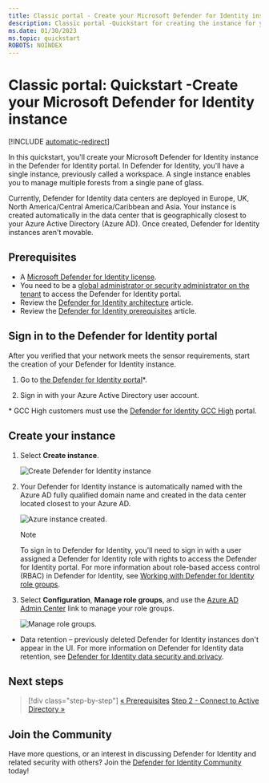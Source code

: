 ```yaml
---
title: Classic portal - Create your Microsoft Defender for Identity instance quickstart
description: Classic portal -Quickstart for creating the instance for your Microsoft Defender for Identity deployment, which is the first step to install Defender for Identity.
ms.date: 01/30/2023
ms.topic: quickstart
ROBOTS: NOINDEX
---
```


# Classic portal: Quickstart -Create your Microsoft Defender for Identity instance

[!INCLUDE [automatic-redirect](../includes/automatic-redirect.md)]

In this quickstart, you'll create your Microsoft Defender for Identity instance in the Defender for Identity portal. In Defender for Identity, you'll have a single instance, previously called a workspace. A single instance enables you to manage multiple forests from a single pane of glass.

Currently, Defender for Identity data centers are deployed in Europe, UK, North America/Central America/Caribbean and Asia. Your instance is created automatically in the data center that is geographically closest to your Azure Active Directory (Azure AD). Once created, Defender for Identity instances aren't movable.

## Prerequisites

- A [Microsoft Defender for Identity license](/defender-for-identity/technical-faq#licensing-and-privacy).
- You need to be a [global administrator or security administrator on the tenant](/azure/active-directory/users-groups-roles/directory-assign-admin-roles#available-roles) to access the Defender for Identity portal.
- Review the [Defender for Identity architecture](architecture.md) article.
- Review the [Defender for Identity prerequisites](deploy/prerequisites.md) article.

## Sign in to the Defender for Identity portal

After you verified that your network meets the sensor requirements, start the creation of your Defender for Identity instance.

1. Go to [the Defender for Identity portal](<https://portal.atp.azure.com>)*.

1. Sign in with your Azure Active Directory user account.

\* GCC High customers must use the [Defender for Identity GCC High](<https://portal.atp.azure.us>) portal.

## Create your instance

1. Select **Create instance**.

    ![Create Defender for Identity instance](media/create-instance.png)

1. Your Defender for Identity instance is automatically named with the Azure AD fully qualified domain name and created in the data center located closest to your Azure AD.

    ![Azure instance created.](media/instance-created.png)

    > [!NOTE]
    > To sign in to Defender for Identity, you'll need to sign in with a user assigned a Defender for Identity role with rights to access the Defender for Identity portal. For more information about role-based access control (RBAC) in Defender for Identity, see [Working with Defender for Identity role groups](deploy/role-groups.md).

1. Select **Configuration**, **Manage role groups**, and use the [Azure AD Admin Center](/azure/active-directory/active-directory-assign-admin-roles-azure-portal) link to manage your role groups.

    ![Manage role groups.](media/creation-manage-role-groups.png)

- Data retention – previously deleted Defender for Identity instances don't appear in the UI. For more information on Defender for Identity data retention, see [Defender for Identity data security and privacy](privacy-compliance.md).

## Next steps

> [!div class="step-by-step"]
> [« Prerequisites](deploy/prerequisites.md)
> [Step 2 - Connect to Active Directory »](/defender-for-identity/classic-install-step2)

## Join the Community

Have more questions, or an interest in discussing Defender for Identity and related security with others? Join the [Defender for Identity Community](<https://aka.ms/MDIcommunity>) today!
